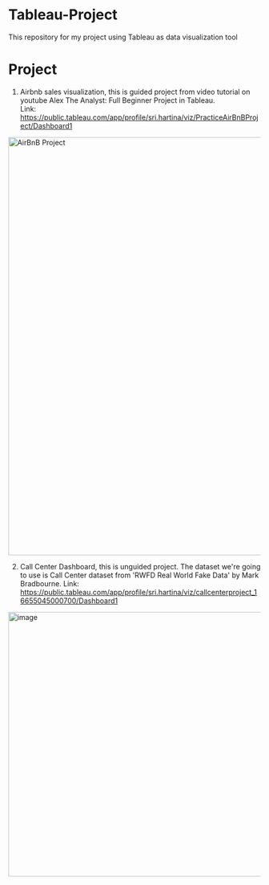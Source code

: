 # Tableau-Project
This repository for my project using Tableau as data visualization tool

# Project
1. Airbnb sales visualization, this is guided project from video tutorial on youtube Alex The Analyst: Full Beginner Project in Tableau.  
   Link: https://public.tableau.com/app/profile/sri.hartina/viz/PracticeAirBnBProject/Dashboard1
 <img width="833" alt="AirBnB Project" src="https://user-images.githubusercontent.com/110084624/204142761-19731056-3381-4186-aee2-8cc47ae43137.png">
 
2. Call Center Dashboard, this is unguided project. The dataset we're going to use is Call Center dataset from 'RWFD Real World Fake Data' by Mark Bradbourne.
   Link: https://public.tableau.com/app/profile/sri.hartina/viz/callcenterproject_16655045000700/Dashboard1
<img width="527" alt="image" src="https://user-images.githubusercontent.com/110084624/210383358-843804e2-ce53-41fe-a366-0fd833d39295.png">

